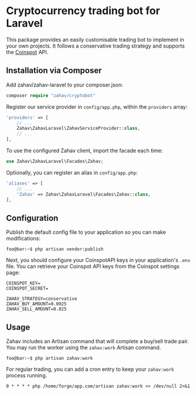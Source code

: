# Cryptocurrency trading bot for Laravel

This package provides an easily customisable trading bot to implement in your own projects.
It follows a conservative trading strategy and supports the [Coinspot](https://www.coinspot.com.au/api) API.


## Installation via Composer

Add zahav/zahav-laravel to your composer.json:

```php
composer require "zahav/cryptobot"
```

Register our service provider in `config/app.php`, within the `providers` array:

```php
'providers' => [
    // ...
    Zahav\ZahavLaravel\ZahavServiceProvider::class,
    // ...
],
```

To use the configured Zahav client, import the facade each time:

```php
use Zahav\ZahavLaravel\Facades\Zahav;
```

Optionally, you can register an alias in `config/app.php`:

```php
'aliases' => [
    // ...
    'Zahav' => Zahav\ZahavLaravel\Facades\Zahav::class,
],
```

## Configuration

Publish the default config file to your application so you can make modifications:

```console
foo@bar:~$ php artisan vendor:publish
```

Next, you should configure your CoinspotAPI keys in your application's `.env` file. You can retrieve your Coinspot API keys from the Coinspot settings page:

```console
COINSPOT_KEY=
COINSPOT_SECRET=
```

```console
ZAHAV_STRATEGY=conservative
ZAHAV_BUY_AMOUNT=0.0025
ZAHAV_SELL_AMOUNT=0.025
```

## Usage

Zahav includes an Artisan command that will complete a buy/sell trade pair. You may run the worker using the `zahav:work` Artisan command.

```console
foo@bar:~$ php artisan zahav:work
```

For regular trading, you can add a cron entry to keep your `zahav:work` process running.

```console
0 * * * * php /home/forge/app.com/artisan zahav:work >> /dev/null 2>&1
```